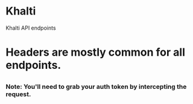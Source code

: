 # Khalti
Khalti API endpoints
# Headers are mostly common for all endpoints.
##
### Note: You'll need to grab your auth token by intercepting the request.
